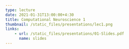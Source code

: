 ```yaml
---
type: lecture
date: 2021-01-31T13:00:00+4:30
title: Computational Neuroscience 1
thumbnail: /static_files/presentations/lec1.png
links: 
    - url: /static_files/presentations/01-Slides.pdf
      name: slides
---
```

